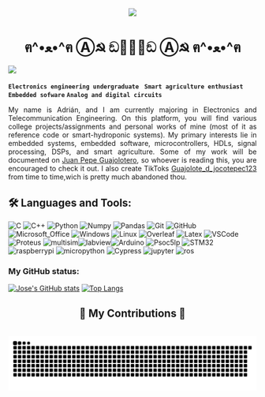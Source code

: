 <div align="center">

<h1 align="center">
    <img src="https://readme-typing-svg.herokuapp.com/?font=Righteous&size=35&center=true&vCenter=true&width=500&height=70&duration=4000&lines=La+guajolota;" />
</h1>

# ฅ^•ﻌ•^ฅ Ⓐ☭ ඞ🐛🧉🐛ඞ  Ⓐ☭  ฅ^•ﻌ•^ฅ
</div>

![](https://komarev.com/ghpvc/?username=yLa-guajolota&style=flat-square)

**`Electronics engineering undergraduate `** **`Smart agriculture enthusiast`** **`Embedded sofware`** **`Analog and digital circuits`**  

<div style="text-align: justify">

My name is Adrián, and I am currently majoring in Electronics and Telecommunication Engineering. On this platform, you will find various college projects/assignments and personal works of mine (most of it as reference code or smart-hydroponic systems). My primary interests lie in embedded systems, embedded software, microcontrollers, HDLs, signal processing, DSPs, and smart agriculture. Some of my work will be documented on [Juan Pepe Guajolotero](https://www.youtube.com/@JuanPepeGuajolotero), so whoever is reading this, you are encouraged to check it out. I also create TikToks [Guajolote_d_jocotepec123](https://www.tiktok.com/@guajolote_d_jocotepec123) from time to time,wich is pretty much abandoned thou.

</div>

## 🛠 Languages and Tools:
![C](https://img.shields.io/badge/c%20-%2300599C.svg?&style=for-the-badge&logo=c&logoColor=white)  ![C++](https://img.shields.io/badge/C%2B%2B-00599C?style=for-the-badge&logo=c%2B%2B&logoColor=white)  ![Python](http://img.shields.io/badge/-Python-3776AB?style=for-the-badge&logo=python&logoColor=ffffff) 
![Numpy](https://img.shields.io/badge/numpy%20-%23013243.svg?&style=for-the-badge&logo=numpy&logoColor=white)  ![Pandas](https://img.shields.io/badge/pandas%20-%23150458.svg?&style=for-the-badge&logo=pandas&logoColor=white)
![Git](https://img.shields.io/badge/-Git-%23F05032?style=for-the-badge&logo=git&logoColor=%23ffffff)  ![GitHub](https://img.shields.io/badge/-GitHub-181717?style=for-the-badge&logo=github) ![Microsoft_Office](https://img.shields.io/badge/Microsoft_Office-D83B01?style=for-the-badge&logo=microsoft-office&logoColor=white)
![Windows](https://img.shields.io/badge/Windows-0056D2?style=for-the-badge&logo=windows&logoColor=white)  ![Linux](http://img.shields.io/badge/-Linux-0078D6?style=for-the-badge&logo=linux&logoColor=ffffff) ![Overleaf](https://img.shields.io/badge/overleaf-%2347A141.svg?&style=for-the-badge&logo=overleaf&logoColor=white)  ![Latex](https://img.shields.io/badge/latex-%23008080.svg?&style=for-the-badge&logo=latex&logoColor=white)
![VSCode](https://img.shields.io/badge/visual%20studio%20code-%23007ACC.svg?&style=for-the-badge&logo=visual%20studio%20code&logoColor=whit)
![Proteus](https://img.shields.io/badge/Proteus-%23008082.svg?&style=for-the-badge&logo=atom&logoColor=white) ![multisim](https://img.shields.io/badge/multisim-%2347A141.svg?&style=for-the-badge&logo=multisim&logoColor=green)![labview](https://img.shields.io/badge/labview%20-%23013243.svg?&style=for-the-badge&logo=labview&logoColor=#FFDB00)![Arduino](https://img.shields.io/badge/arduino-%2300979D.svg?&style=for-the-badge&logo=arduino&logoColor=white) ![Psoc5lp](https://img.shields.io/badge/Psoc5lp-D83B01?style=for-the-badge&logo=Psoc5lp&logoColor=red) ![STM32](https://img.shields.io/badge/stmicroelectronics-181717.svg?&style=for-the-badge&logo=stmicroelectronics&logoColor=white) ![raspberrypi](https://img.shields.io/badge/raspberrypi-3776AB.svg?&style=for-the-badge&logo=raspberrypi&logoColor=white) ![micropython](https://img.shields.io/badge/micropython%20-%23150458.svg?&style=for-the-badge&logo=micropython&logoColor=white) ![Cypress](https://img.shields.io/badge/Cypress-181717.svg?&style=for-the-badge&logo=Cypress&logoColor=white)  ![jupyter](https://img.shields.io/badge/jupyter%20-%23008080.svg?&style=for-the-badge&logo=jupyter&logoColor=white)
![ros](https://img.shields.io/badge/ros%20-%23008080.svg?&style=for-the-badge&logo=ros&logoColor=white)


### My GitHub status:

[![Jose's GitHub stats](https://github-readme-stats.vercel.app/api?username=La-guajolota)](https://github.com/anuraghazra/github-readme-stats)
[![Top Langs](https://github-readme-stats.vercel.app/api/top-langs/?username=La-guajolota&layout=compact)](https://github.com/anuraghazra/github-readme-stats)

<div align="center">
  <h2>🐍 My Contributions 🐍</h2>
  <br>
  <img alt="snake eating my contributions" src="https://raw.githubusercontent.com/La-guajolota/La-guajolota/output/github-contribution-grid-snake.svg" />
  <br/><br/><br/>
</div>

